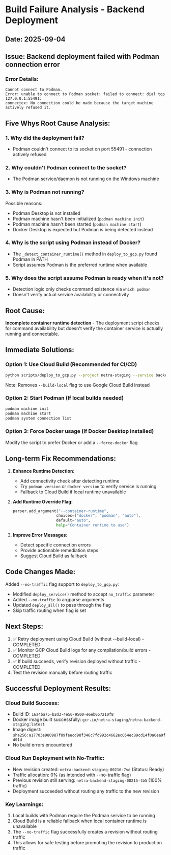 # Build Failure Analysis - Backend Deployment

## Date: 2025-09-04

## Issue: Backend deployment failed with Podman connection error

### Error Details:
```
Cannot connect to Podman. 
Error: unable to connect to Podman socket: failed to connect: dial tcp 127.0.0.1:55491: 
connectex: No connection could be made because the target machine actively refused it.
```

## Five Whys Root Cause Analysis:

### 1. Why did the deployment fail?
- Podman couldn't connect to its socket on port 55491 - connection actively refused

### 2. Why couldn't Podman connect to the socket?  
- The Podman service/daemon is not running on the Windows machine

### 3. Why is Podman not running?
Possible reasons:
- Podman Desktop is not installed
- Podman machine hasn't been initialized (`podman machine init`)
- Podman machine hasn't been started (`podman machine start`)
- Docker Desktop is expected but Podman is being detected instead

### 4. Why is the script using Podman instead of Docker?
- The `_detect_container_runtime()` method in `deploy_to_gcp.py` found Podman in PATH
- Script assumes Podman is the preferred runtime when available

### 5. Why does the script assume Podman is ready when it's not?
- Detection logic only checks command existence via `which podman`
- Doesn't verify actual service availability or connectivity

## Root Cause:
**Incomplete container runtime detection** - The deployment script checks for command availability but doesn't verify the container service is actually running and connectable.

## Immediate Solutions:

### Option 1: Use Cloud Build (Recommended for CI/CD)
```bash
python scripts/deploy_to_gcp.py --project netra-staging --service backend --no-traffic --skip-post-tests
```
Note: Removes `--build-local` flag to use Google Cloud Build instead

### Option 2: Start Podman (If local builds needed)
```bash
podman machine init
podman machine start
podman system connection list
```

### Option 3: Force Docker usage (If Docker Desktop installed)
Modify the script to prefer Docker or add a `--force-docker` flag

## Long-term Fix Recommendations:

1. **Enhance Runtime Detection:**
   - Add connectivity check after detecting runtime
   - Try `podman version` or `docker version` to verify service is running
   - Fallback to Cloud Build if local runtime unavailable

2. **Add Runtime Override Flag:**
   ```python
   parser.add_argument("--container-runtime", 
                      choices=["docker", "podman", "auto"],
                      default="auto",
                      help="Container runtime to use")
   ```

3. **Improve Error Messages:**
   - Detect specific connection errors
   - Provide actionable remediation steps
   - Suggest Cloud Build as fallback

## Code Changes Made:
Added `--no-traffic` flag support to `deploy_to_gcp.py`:
- Modified `deploy_service()` method to accept `no_traffic` parameter
- Added `--no-traffic` to argparse arguments
- Updated `deploy_all()` to pass through the flag
- Skip traffic routing when flag is set

## Next Steps:
1. ✅ Retry deployment using Cloud Build (without --build-local) - COMPLETED
2. ✅ Monitor GCP Cloud Build logs for any compilation/build errors - COMPLETED
3. ✅ If build succeeds, verify revision deployed without traffic - COMPLETED
4. Test the revision manually before routing traffic

## Successful Deployment Results:

### Cloud Build Success:
- Build ID: `16a4ba75-b2d3-4e50-9500-e6eb057210f8`
- Docker image built successfully: `gcr.io/netra-staging/netra-backend-staging:latest`
- Image digest: `sha256:a17703e980987f89faecd98f346c7fd992c4662ec054ec89cd14f0a0ea9fd01d`
- No build errors encountered

### Cloud Run Deployment with No-Traffic:
- New revision created: `netra-backend-staging-00216-7vd` (Status: Ready)
- Traffic allocation: 0% (as intended with --no-traffic flag)
- Previous revision still serving: `netra-backend-staging-00215-tb5` (100% traffic)
- Deployment succeeded without routing any traffic to the new revision

### Key Learnings:
1. Local builds with Podman require the Podman service to be running
2. Cloud Build is a reliable fallback when local container runtime is unavailable
3. The `--no-traffic` flag successfully creates a revision without routing traffic
4. This allows for safe testing before promoting the revision to production traffic